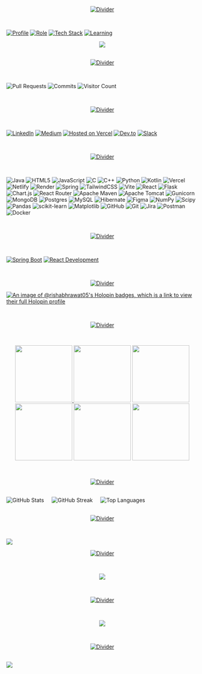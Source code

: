 
  

<div align="center">

[![Divider](https://img.shields.io/badge/★_★★★_★★★★★_About_Me_★★★★★_★★★_★-white?style=for-the-badge)]()

</div>




<br>


[![Profile](https://img.shields.io/badge/👀_I_am-Rishabh_Singh_Rawat-blue?style=for-the-badge)]()
[![Role](https://img.shields.io/badge/🧑🏻‍💻_Role-Full_Stack_Java_Developer-success?style=for-the-badge)]()
[![Tech Stack](https://img.shields.io/badge/✨_Tech_Stack-Spring_Boot,_React.js,_MySQL-informational?style=for-the-badge)]()
[![Learning](https://img.shields.io/badge/💡_Learning-App_Development-orange?style=for-the-badge)]()

 

<div align="center">
  <img src="https://readme-typing-svg.demolab.com/?lines=Hi+there!+I'm+Rishabh+Singh+Rawat;Full+Stack+Java+Developer;Java+%7C+Spring+Boot+%7C+React+%7C+MySQL;Always+learning+new+things&center=true&width=500&height=50" />
</div>


<br>

<div align="center">

[![Divider](https://img.shields.io/badge/★_★★★_★★★★★_Profile_Insights_★★★★★_★★★_★-white?style=for-the-badge)]()

</div>

<br>

![Pull Requests](https://img.shields.io/badge/Pull%20Requests-20+-red?style=for-the-badge&logo=git)
![Commits](https://img.shields.io/badge/Commits-400+-purple?style=for-the-badge&logo=git)
![Visitor Count](https://komarev.com/ghpvc/?username=rishabhrawat05&color=blue&style=for-the-badge)

<br>

<div align="center">

[![Divider](https://img.shields.io/badge/★_★★★_★★★★★_Socials_★★★★★_★★★_★-white?style=for-the-badge)]()

</div>

<br>

[![LinkedIn](https://custom-icon-badges.demolab.com/badge/LinkedIn-0A66C2?logo=linkedin-white&logoColor=fff&style=for-the-badge)](https://linkedin.com/in/rishabh-singh-rawat-408762289)
[![Medium](https://img.shields.io/badge/Medium-12100E?logo=medium&logoColor=white&style=for-the-badge)](https://medium.com/@@rishabhrawat.171105) 
[![Hosted on Vercel](https://img.shields.io/badge/Portfolio-black?logo=firefox&style=for-the-badge)](https://rishabh-singh-rawat.vercel.app/)
[![Dev.to](https://img.shields.io/badge/Dev.to-0A0A0A?logo=devdotto&logoColor=white&style=for-the-badge)](https://dev.to/rishabhrawat05)
[![Slack](https://img.shields.io/badge/Slack-4A154B?logo=slack&logoColor=fff&style=for-the-badge)](https://openmrs.slack.com/team/U080RN998TH)


<br>


<div align="center">
        

[![Divider](https://img.shields.io/badge/★_★★★_★★★★★_Tech_Stack_★★★★★_★★★_★-white?style=for-the-badge)]()

</div>

<br>

![Java](https://img.shields.io/badge/java-%23ED8B00.svg?style=for-the-badge&logo=openjdk&logoColor=white) ![HTML5](https://img.shields.io/badge/html5-%23E34F26.svg?style=for-the-badge&logo=html5&logoColor=white) ![JavaScript](https://img.shields.io/badge/javascript-%23323330.svg?style=for-the-badge&logo=javascript&logoColor=%23F7DF1E) ![C](https://img.shields.io/badge/c-%2300599C.svg?style=for-the-badge&logo=c&logoColor=white) ![C++](https://img.shields.io/badge/c++-%2300599C.svg?style=for-the-badge&logo=c%2B%2B&logoColor=white) ![Python](https://img.shields.io/badge/python-3670A0?style=for-the-badge&logo=python&logoColor=ffdd54) ![Kotlin](https://img.shields.io/badge/kotlin-%237F52FF.svg?style=for-the-badge&logo=kotlin&logoColor=white) ![Vercel](https://img.shields.io/badge/vercel-%23000000.svg?style=for-the-badge&logo=vercel&logoColor=white) ![Netlify](https://img.shields.io/badge/netlify-%23000000.svg?style=for-the-badge&logo=netlify&logoColor=#00C7B7) ![Render](https://img.shields.io/badge/Render-%46E3B7.svg?style=for-the-badge&logo=render&logoColor=white) ![Spring](https://img.shields.io/badge/spring-%236DB33F.svg?style=for-the-badge&logo=spring&logoColor=white) ![TailwindCSS](https://img.shields.io/badge/tailwindcss-%2338B2AC.svg?style=for-the-badge&logo=tailwind-css&logoColor=white) ![Vite](https://img.shields.io/badge/vite-%23646CFF.svg?style=for-the-badge&logo=vite&logoColor=white) ![React](https://img.shields.io/badge/react-%2320232a.svg?style=for-the-badge&logo=react&logoColor=%2361DAFB) ![Flask](https://img.shields.io/badge/flask-%23000.svg?style=for-the-badge&logo=flask&logoColor=white) ![Chart.js](https://img.shields.io/badge/chart.js-F5788D.svg?style=for-the-badge&logo=chart.js&logoColor=white) ![React Router](https://img.shields.io/badge/React_Router-CA4245?style=for-the-badge&logo=react-router&logoColor=white) ![Apache Maven](https://img.shields.io/badge/Apache%20Maven-C71A36?style=for-the-badge&logo=Apache%20Maven&logoColor=white) ![Apache Tomcat](https://img.shields.io/badge/apache%20tomcat-%23F8DC75.svg?style=for-the-badge&logo=apache-tomcat&logoColor=black) ![Gunicorn](https://img.shields.io/badge/gunicorn-%298729.svg?style=for-the-badge&logo=gunicorn&logoColor=white) ![MongoDB](https://img.shields.io/badge/MongoDB-%234ea94b.svg?style=for-the-badge&logo=mongodb&logoColor=white) ![Postgres](https://img.shields.io/badge/postgres-%23316192.svg?style=for-the-badge&logo=postgresql&logoColor=white) ![MySQL](https://img.shields.io/badge/mysql-4479A1.svg?style=for-the-badge&logo=mysql&logoColor=white) ![Hibernate](https://img.shields.io/badge/Hibernate-59666C?style=for-the-badge&logo=Hibernate&logoColor=white) ![Figma](https://img.shields.io/badge/figma-%23F24E1E.svg?style=for-the-badge&logo=figma&logoColor=white) ![NumPy](https://img.shields.io/badge/numpy-%23013243.svg?style=for-the-badge&logo=numpy&logoColor=white) ![Scipy](https://img.shields.io/badge/SciPy-%230C55A5.svg?style=for-the-badge&logo=scipy&logoColor=%white) ![Pandas](https://img.shields.io/badge/pandas-%23150458.svg?style=for-the-badge&logo=pandas&logoColor=white) ![scikit-learn](https://img.shields.io/badge/scikit--learn-%23F7931E.svg?style=for-the-badge&logo=scikit-learn&logoColor=white) ![Matplotlib](https://img.shields.io/badge/Matplotlib-%23ffffff.svg?style=for-the-badge&logo=Matplotlib&logoColor=black) ![GitHub](https://img.shields.io/badge/github-%23121011.svg?style=for-the-badge&logo=github&logoColor=white) ![Git](https://img.shields.io/badge/git-%23F05033.svg?style=for-the-badge&logo=git&logoColor=white) ![Jira](https://img.shields.io/badge/jira-%230A0FFF.svg?style=for-the-badge&logo=jira&logoColor=white) ![Postman](https://img.shields.io/badge/Postman-FF6C37?style=for-the-badge&logo=postman&logoColor=white) ![Docker](https://img.shields.io/badge/docker-%230db7ed.svg?style=for-the-badge&logo=docker&logoColor=white)

<br>

<div align="center">

[![Divider](https://img.shields.io/badge/★_★★★_★★★★★_Certifications_★★★★★_★★★_★-white?style=for-the-badge)]()

</div>

<br>

[![Spring Boot](https://img.shields.io/badge/SpringBoot-Certificate-%236DB33F?style=for-the-badge&logo=spring-boot)]( https://ninjasfiles.s3.amazonaws.com/certificate_f27d3ae245599e7c_e94dae1826e6775bc3cc648e5d78af1f.pdf)
[![React Development](https://img.shields.io/badge/React_Development-Certificate-blue?style=for-the-badge&logo=react)](https://ninjasfiles.s3.amazonaws.com/certificate_254576bec3cbc715_26f493c619ab306e26d42ba4d8d12765.pdf)

<br>

<div align="center">
        

[![Divider](https://img.shields.io/badge/★_★★★_★★★★★_HacktoberFest_Badges_★★★★★_★★★_★-white?style=for-the-badge)]()

</div>

[![An image of @rishabhrawat05's Holopin badges, which is a link to view their full Holopin profile](https://holopin.me/rishabhrawat05)](https://holopin.io/@rishabhrawat05)

<br>

<div align="center">
        

[![Divider](https://img.shields.io/badge/★_★★★_★★★★★_GGSOC'24_Badges_★★★★★_★★★_★-white?style=for-the-badge)]()

</div>

<br>

<p align="center">
  <a href="https://gssoc.girlscript.tech/leaderboard">
    <img src="https://raw.githubusercontent.com/GSSoC24/Postman-Challenge/main/docs/assets/Postman%20White.png" width="150px" />
  </a>
  <img src="https://raw.githubusercontent.com/GSSoC24/Postman-Challenge/main/docs/assets/1.png" width="150px" />
  <img src="https://raw.githubusercontent.com/GSSoC24/Postman-Challenge/main/docs/assets/2.png" width="150px" />
  <img src="https://raw.githubusercontent.com/GSSoC24/Postman-Challenge/main/docs/assets/3.png" width="150px" />
  <img src="https://raw.githubusercontent.com/GSSoC24/Postman-Challenge/main/docs/assets/4.png" width="150px" />
  <img src="https://raw.githubusercontent.com/GSSoC24/Postman-Challenge/main/docs/assets/5.png" width="150px" />
</p>



<br>

<div align="center">
        

[![Divider](https://img.shields.io/badge/★_★★★_★★★★★_Github_Stats_★★★★★_★★★_★-white?style=for-the-badge)]()

</div>

<br>

<div style="display: flex; align-items: center; gap: 20px;" align="center">
  <img src="https://github-readme-stats.vercel.app/api?username=rishabhrawat05&theme=dark&hide_border=false&include_all_commits=true&count_private=true" alt="GitHub Stats" />
  <img src="https://github-readme-streak-stats.herokuapp.com/?user=rishabhrawat05&theme=dark&hide_border=false" alt="GitHub Streak" />
  <img src="https://github-readme-stats.vercel.app/api/top-langs/?username=rishabhrawat05&theme=dark&hide_border=false&include_all_commits=true&count_private=true&layout=compact" alt="Top Languages" />
</div>
<br>

<div align="center">

[![Divider](https://img.shields.io/badge/★_★★★_★★★★★_Github_Trophies_★★★★★_★★★_★-white?style=for-the-badge)]()

</div>

<br>


![](https://github-profile-trophy.vercel.app/?username=rishabhrawat05&theme=radical&no-frame=false&no-bg=true&margin-w=7&margin-h=7)

<div align="center">

[![Divider](https://img.shields.io/badge/★_★★★_★★★★★_Random_Dev_Quote_★★★★★_★★★_★-white?style=for-the-badge)]()

</div>

<br>

<div align="center">
  
![](https://quotes-github-readme.vercel.app/api?type=horizontal&theme=tokyonight)

</div>

<br>

<div align="center">

[![Divider](https://img.shields.io/badge/★_★★★_★★★★★_Top_Contributed_Repo_★★★★★_★★★_★-white?style=for-the-badge)]()

</div>

<br>

<div align="center">

![](https://github-contributor-stats.vercel.app/api?username=rishabhrawat05&limit=5&theme=dark&combine_all_yearly_contributions=true)

</div>

<br>

<div align="center">

[![Divider](https://img.shields.io/badge/★_★★★_★★★★★_Contribution_Graph_★★★★★_★★★_★-white?style=for-the-badge)]()

</div>

<br>

<a href="https://github.com/ashutosh00710/github-readme-activity-graph">
  <img src="https://github-readme-activity-graph.vercel.app/graph?username=rishabhrawat05&theme=react-dark"/>
</a>

<br>


